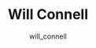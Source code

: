 ---
# this is autogenerated: do not edit
title: Will Connell
author: will_connell
layout: author-bio
jobtitle: Grad Student
bio: pspg
type: member
excerpt: "Currently, clinicians practice medicine on a population level. The ability to molecularly characterize biological systems affords new opportunities in the perso"
header:
  teaser: /assets/images/people/bio-connell.jpg
papers: 
    - title: Predicting Cellular Drug Sensitivity using Conditional Modulation of Gene Expression
      excerpt: <u>Connell W</u>, Keiser MJ. __bioRxiv - NeurIPS LMRL__. 2020 Dec 11.
      link: ""

---